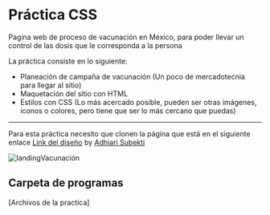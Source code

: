 # Práctica CSS

Pagina web de proceso de vacunación en México, para poder llevar un control de las dosis que le corresponda a la persona

La práctica consiste en lo siguiente:

- Planeación de campaña de vacunación (Un poco de mercadotecnia para llegar al sitio)
- Maquetación del sitio con HTML
- Estilos con CSS (Lo más acercado posible, pueden ser otras imágenes, íconos o colores, pero tiene que ser lo más cercano que puedas)

---
Para esta práctica necesito que clonen la página que está en el siguiente enlace [Link del diseño](https://github.com/IngGustavo/Practicas-LaunchX/blob/main/Pr%C3%A1ctica%20CSS/images/landingVacunaci%C3%B3n.png) by [Adhiari Subekti](https://dribbble.com/Adhiari_is)

![landingVacunación](https://user-images.githubusercontent.com/114264759/202072894-493f828d-8694-4920-bcaa-13df14ec63e3.png)


## Carpeta de programas
[Archivos de la practica]

